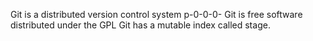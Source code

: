Git is a distributed version control system
p-0-0-0-
Git is free software distributed under the GPL
Git has a mutable index called stage.
